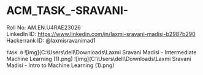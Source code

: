 # ACM_TASK_-SRAVANI-
Roll No: AM.EN.U4RAE23026 <br>
LinkedIn ID: https://www.linkedin.com/in/laxmi-sravani-madisi-b2987b290 <br>
Hackerrank ID: @laxmisravanimad1

```TASK 0```
![img](C:\Users\dell\Downloads\Laxmi Sravani Madisi - Intermediate Machine Learning (1).png)
![img](C:\Users\dell\Downloads\Laxmi Sravani Madisi - Intro to Machine Learning (1).png)
